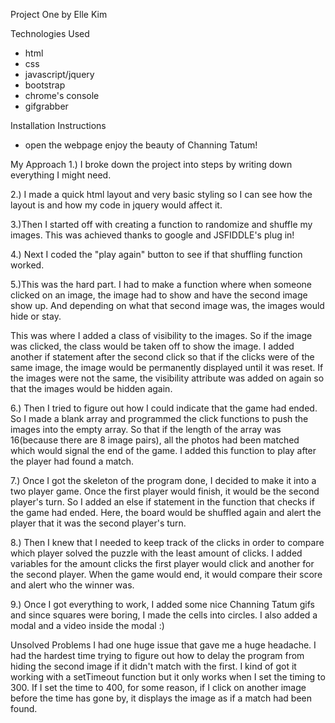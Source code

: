 Project One
by Elle Kim

Technologies Used
- html
- css
- javascript/jquery
- bootstrap
- chrome's console
- gifgrabber

Installation Instructions
- open the webpage enjoy the beauty of Channing Tatum!


My Approach
1.) I broke down the project into steps by writing down everything I might need.


2.) I made a quick html layout and very basic styling so I can see how the layout is and how my code in jquery would affect it.


3.)Then I started off with creating a function to randomize and shuffle my images. This was achieved thanks to google and JSFIDDLE's plug in!


4.) Next I coded the "play again" button to see if that shuffling function worked.


5.)This was the hard part. I had to make a function where when someone clicked on an image, the image had to show and have the second image show up. And depending on what that second image was, the images would hide or stay.

This was where I added a class of visibility to the images. So if the image was clicked, the class would be taken off to show the image. I added another if statement after the second click so that if the clicks were of the same image, the image would be permanently displayed until it was reset. If the images were not the same, the visibility attribute was added on again so that the images would be hidden again.

6.) Then I tried to figure out how I could indicate that the game had ended. So I made a blank array and programmed the click functions to push the images into the empty array. So that if the length of the array was 16(because there are 8 image pairs), all the photos had been matched which would signal the end of the game. I added this function to play after the player had found a match.

7.) Once I got the skeleton of the program done, I decided to make it into a two player game. Once the first player would finish, it would be the second player's turn. So I added an else if statement in the function that checks if the game had ended. Here, the board would be shuffled again and alert the player that it was the second player's turn.

8.) Then I knew that I needed to keep track of the clicks in order to compare which player solved the puzzle with the least amount of clicks. I added variables for the amount clicks the first player would click and another for the second player. When the game would end, it would compare their score and alert who the winner was.

9.) Once I got everything to work, I added some nice Channing Tatum gifs and since squares were boring, I made the cells into circles. I also added a modal and a video inside the modal :)


Unsolved Problems
I had one huge issue that gave me a huge headache. I had the hardest time trying to figure out how to delay the program from hiding the second image if it didn't match with the first. I kind of got it working with a setTimeout function but it only works when I set the timing to 300. If I set the time to 400, for some reason, if I click on another image before the time has gone by, it displays the image as if a match had been found.

